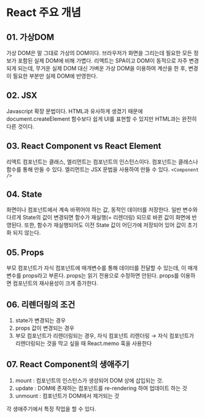 # React 주요 개념

## 01. 가상DOM

가상 DOM은 말 그대로 가상의 DOM이다.
브라우저가 화면을 그리는데 필요한 모든 정보가 포함된 실제 DOM에 비해 가볍다.
리액트는 SPA이고 DOM이 동적으로 자주 변경되게 되는데,
무거운 실제 DOM 대신 가벼운 가상 DOM을 이용하여 계산을 한 후, 변경이 필요한 부분만 실제 DOM에 반영한다.

## 02. JSX

Javascript 확장 문법이다.
HTML과 유사하게 생겼기 때문에
document.createElement 함수보다 쉽게 UI를 표현할 수 있지만
HTML과는 완전히 다른 것이다.

## 03. React Component vs React Element

리액트 컴포넌트는 클래스, 엘리먼트는 컴포넌트의 인스턴스이다.
컴포넌트는 클래스나 함수를 통해 만들 수 있다.
엘리먼트는 JSX 문법을 사용하여 만들 수 있다. `<Component />`

## 04. State

화면이나 컴포넌트에서 계속 바뀌어야 하는 값, 동적인 데이터를 저장한다.
일반 변수와 다르게 State의 값이 변경되면 함수가 재실행(= 리렌더링) 되므로 바뀐 값이 화면에 반영된다.
또한, 함수가 재실행되어도 이전 State 값이 어딘가에 저장되어 있어 값이 초기화 되지 않는다.

## 05. Props

부모 컴포넌트가 자식 컴포넌트에 매개변수를 통해 데이터를 전달할 수 있는데, 이 매개변수를 props라고 부른다.
props는 읽기 전용으로 수정하면 안된다.
props를 이용하면 컴포넌트의 재사용성이 크게 증가한다.

## 06. 리렌더링의 조건

1. state가 변경되는 경우
2. props 값이 변경되는 경우
3. 부모 컴포넌트가 리렌더링되는 경우, 자식 컴포넌트 리렌더링
   → 자식 컴포넌트가 리렌더링되는 것을 막고 싶을 때 React.memo 훅을 사용한다

## 07. React Component의 생애주기

1. mount : 컴포넌트의 인스턴스가 생성되어 DOM 상에 삽입되는 것.
2. update : DOM에 존재하는 컴포넌트를 re-rendering 하여 업데이트 하는 것
3. unmount : 컴포넌트가 DOM에서 제거되는 것

각 생애주기에서 특정 작업을 할 수 있다.
